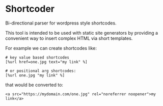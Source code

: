 # Shortcoder

Bi-directional parser for wordpress style shortcodes. 

This tool is intended to be used with static site generators by providing a convenient way to insert complex HTML via short templates.

For example we can create shortcodes like:

```
# key value based shortcodes
[%url href=one.jpg text="my link" %]

# or positional arg shortcodes:
[%url one.jpg "my link" %]
```

that would be converted to:
```
<a src="https://mydomain.com/one.jpg" rel="noreferrer noopener">my link</a>
```
